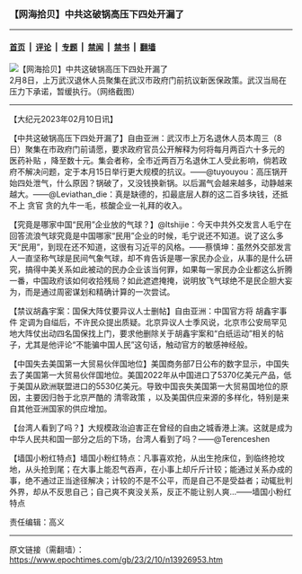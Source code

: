 ### 【网海拾贝】中共这破锅高压下四处开漏了

---

#### [首页](../../../..?n13926953) &nbsp;|&nbsp; [评论](../../../../../epoch-comment?n13926953) &nbsp;|&nbsp; [专题](../../../../../epoch-special?n13926953) &nbsp;|&nbsp; [禁闻](../../../../../epoch-news?n13926953) &nbsp;|&nbsp; [禁书](../../../../../books?n13926953) &nbsp;|&nbsp; [翻墙](https://github.com/gfw-breaker/nogfw/blob/master/README.md?n13926953)


<div><img alt="【网海拾贝】中共这破锅高压下四处开漏了" class="attachment-djy_600_400 size-djy_600_400 wp-post-image" src="https://i.epochtimes.com/assets/uploads/2023/02/id13926966-Collage-Maker-09-Feb-2023-08.40-PM-1.jpg"/>
<div class="caption">
 2月8日，上万武汉退休人员聚集在武汉市政府门前抗议新医保政策。武汉当局在压力下承诺，暂缓执行。（网络截图）
</div></div><hr/><div class="post_content" id="artbody" itemprop="articleBody">
 <!-- article content begin -->
 <p>
  【大纪元2023年02月10日讯】
 </p>
 <p>
  【中共这破锅高压下四处开漏了】自由亚洲：武汉市上万名退休人员本周三（8日）聚集在市政府门前请愿，要求政府官员公开解释为何将每月两百六十多元的
  <ok href="https://www.epochtimes.com/gb/tag/%E5%8C%BB%E8%8D%AF%E8%A1%A5%E8%B4%B4.html">
   医药补贴
  </ok>
  ，降至数十元。集会者称，全市近两百万名退休工人受此影响，倘若政府不解决问题，定于本月15日举行更大规模的抗议。——@tuyouyou：高压锅开始四处泄气，什么原因？锅破了，又没钱换新锅。以后漏气会越来越多，动静越来越大。——@Leviathan_die：真是缺德的，扣最底层人群的这二百多块钱，还抵不上
  <ok href="https://www.epochtimes.com/gb/tag/%E8%B4%AA%E5%AE%98.html">
   贪官
  </ok>
  贪的九牛一毛，核酸企业一礼拜的收入。
 </p>
 <p>
  【究竟是哪家中国“民用”企业放的气球？】@ltshijie：今天中共外交发言人毛宁在回答流浪气球究竟是中国哪家“民用”企业的时候，毛宁说还不知道。说了这么多天“民用”，到现在还不知道，这很有习近平的风格。——蔡慎坤：虽然外交部发言人一直坚称气球是民间气象气球，却不肯告诉是哪一家民办企业，从事的是什么研究，搞得中美关系如此被动的民办企业该当何罪，如果每一家民办企业都这么折腾一番，中国政府该如何收拾残局？如此遮遮掩掩，说明放飞气球绝不是民企胆大妄为，而是通过周密谋划和精确计算的一次尝试。
 </p>
 <p>
  【禁议胡鑫宇案：国保大阵仗要异议人士删帖】自由亚洲：中国官方将
  <ok href="https://www.epochtimes.com/gb/tag/%E8%83%A1%E9%91%AB%E5%AE%87%E4%BA%8B%E4%BB%B6.html">
   胡鑫宇事件
  </ok>
  定调为自缢后，不许民众提出质疑。北京异议人士季风说，北京市公安局罕见地大阵仗出动四名国保找上门，要求他删除关于胡鑫宇案和“白纸运动”相关的帖子，尤其是他评论“不能骗中国人民”这句话，触动官方的敏感神经般。
 </p>
 <p>
  【中国失去美国第一大贸易伙伴国地位】美国商务部7日公布的数字显示，中国失去了美国第一大贸易伙伴国地位。美国2022年从中国进口了5370亿美元产品，低于美国从欧洲联盟进口的5530亿美元。导致中国丧失美国第一大贸易国地位的原因，主要因归咎于北京严酷的
  <ok href="https://www.epochtimes.com/gb/tag/%E6%B8%85%E9%9B%B6%E6%94%BF%E7%AD%96.html">
   清零政策
  </ok>
  ，以及美国供应来源的多样化，特别是来自其他亚洲国家的供应增加。
 </p>
 <p>
  【台湾人看到了吗？】大规模政治迫害正在曾经的自由之城香港上演。这就是成为中华人民共和国一部分之后的下场，台湾人看到了吗？——@Terenceshen
 </p>
 <p>
  【墙国小粉红特点】墙国小粉红特点：凡事喜欢抢，从出生抢床位，到临终抢坟地，从头抢到尾；在大事上能忍气吞声，在小事上却斤斤计较；能通过关系办成的事，绝不通过正当途径解决；计较的不是不公平，而是自己不是受益者；动辄批判外界，却从不反思自己；自己爽不爽没关系，反正不能让别人爽…——墙国小粉红特点
 </p>
 <p>
  责任编辑：高义
 </p>
 <!-- article content end -->
 <div id="below_article_ad">
 </div>
</div>


---

原文链接（需翻墙）：https://www.epochtimes.com/gb/23/2/10/n13926953.htm